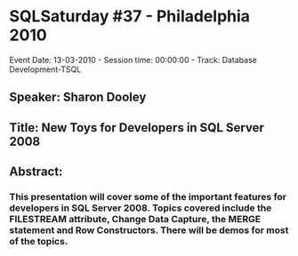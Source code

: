 # SQLSaturday #37 - Philadelphia 2010
Event Date: 13-03-2010 - Session time: 00:00:00 - Track: Database Development-TSQL
## Speaker: Sharon Dooley
## Title: New Toys for Developers in SQL Server 2008
## Abstract:
### This presentation will cover some of the important features for developers in SQL Server 2008. Topics covered include the FILESTREAM attribute, Change Data Capture, the MERGE statement and Row Constructors. There will be demos for most of the topics.
